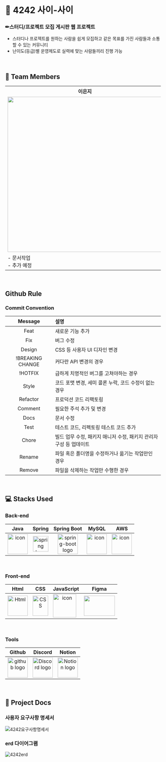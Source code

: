 # 💌 4242 사이-사이
### ✏스터디/프로젝트 모집 게시판 웹 프로젝트
- 스터디나 프로젝트를 원하는 사람을 쉽게 모집하고 같은 목표를 가진 사람들과 소통할 수 있는 커뮤니티
- 난이도(등급)별 운영제도로 실력에 맞는 사람들끼리 진행 가능
</br>

## 💫 Team Members

<table>
    <tr>
        <th>이은지</th>
        <th>이주원</th>
        <th>이현진</th>
        <th>이하영</th>
    </tr>
    <tr>
        <td>
		<img src="https://github.com/OreumiTeam4242/4242/assets/82970714/ba863461-efc1-4198-8b68-187de0fb0810" width="500px">
	</td>
        <td>
		<img src="https://github.com/OreumiTeam4242/4242/assets/82970714/5ddf563d-d46a-458b-b295-962e00c3959a" width="500px">
	</td>
        <td>
		<img src="https://github.com/OreumiTeam4242/4242/assets/82970714/cf7e1b69-b1a7-4826-98de-c458d7cfa75e" width="500px">
	</td>
        <td>
	        <img src="https://github.com/OreumiTeam4242/4242/assets/82970714/fa53b2a5-5f54-48e6-838c-6abf88895a66" width="500px">
        </td>
    </tr>
    <tr>
	<td>
	    - 문서작업<br>
      - 추가 예정
        </td>
        <td>
	    - 문서작업<br>
      - 추가 예정
        </td>
        <td>
	    - 문서작업<br>
      - 추가 예정
        </td>
        <td>
	    - 문서작업<br>
      - 추가 예정
        </td>
    </tr>
</table>
</br>

## Github Rule

### Commit Convention

|  Message   | 설명                                                  |
| :--------: | :---------------------------------------------------- |
|Feat|새로운 기능 추가|
|Fix|버그 수정|
|Design|CSS 등 사용자 UI 디자인 변경|
|!BREAKING CHANGE|커다란 API 변경의 경우|
|!HOTFIX|급하게 치명적인 버그를 고쳐야하는 경우|
|Style|코드 포맷 변경, 세미 콜론 누락, 코드 수정이 없는 경우|
|Refactor|프로덕션 코드 리팩토링|
|Comment|필요한 주석 추가 및 변경|
|Docs|문서 수정|
|Test|테스트 코드, 리펙토링 테스트 코드 추가|
|Chore|빌드 업무 수정, 패키지 매니저 수정, 패키지 관리자 구성 등 업데이트|
|Rename|파일 혹은 폴더명을 수정하거나 옮기는 작업만인 경우|
|Remove|파일을 삭제하는 작업만 수행한 경우|
</br>

## 💻 Stacks Used
### Back-end
|   Java   |   Spring   |   Spring Boot   |   MySQL   |   AWS   |
| :----------------------------------------------------------: | :----------------------------------------------------------: | :----------------------------------------------------------: | :----------------------------------------------------------: | :----------------------------------------------------------: |
| <div style="display: flex; align-items: flex-start;"><img src="https://techstack-generator.vercel.app/java-icon.svg" alt="icon" width="65" height="65" /></div> | <img alt="spring logo" src="https://www.vectorlogo.zone/logos/springio/springio-icon.svg" height="50" width="50" > | <img alt="spring-boot logo" src="https://t1.daumcdn.net/cfile/tistory/27034D4F58E660F616" width="65" height="65" > | <div style="display: flex; align-items: flex-start;"><img src="https://techstack-generator.vercel.app/mysql-icon.svg" alt="icon" width="65" height="65" /></div> | <div style="display: flex; align-items: flex-start;"><img src="https://techstack-generator.vercel.app/aws-icon.svg" alt="icon" width="65" height="65" /></div> |

</br>

### Front-end
|     Html     |     CSS     |     JavaScript     |     Figma     |  
| :----------------------------------------------------------: | :----------------------------------------------------------: | :----------------------------------------------------------: | :----------------------------------------------------------: | 
| <img alt="Html" src ="https://upload.wikimedia.org/wikipedia/commons/thumb/6/61/HTML5_logo_and_wordmark.svg/440px-HTML5_logo_and_wordmark.svg.png" width="65" height="65" /> | <div style="display: flex; align-items: flex-start;"><img src="https://user-images.githubusercontent.com/111227745/210204643-4c3d065c-59ec-481d-ac13-cea795730835.png" alt="CSS" width="50" height="65" /></div> | <div style="display: flex; align-items: flex-start;"><img src="https://techstack-generator.vercel.app/js-icon.svg" alt="icon" width="75" height="75" /></div> | <div style="display: flex; align-items: flex-start;"><img src="https://www.vectorlogo.zone/logos/figma/figma-icon.svg" width="100" height="65"/></div>  |

</br>

### Tools
| Github | Discord | Notion | 
| :--------: | :--------: | :------: |
| <img alt="github logo" src="https://techstack-generator.vercel.app/github-icon.svg" width="65" height="65"> | <img alt="Discord logo" src="https://assets-global.website-files.com/6257adef93867e50d84d30e2/62595384e89d1d54d704ece7_3437c10597c1526c3dbd98c737c2bcae.svg" height="65" width="65"> | <img alt="Notion logo" src="https://www.notion.so/cdn-cgi/image/format=auto,width=640,quality=100/front-static/shared/icons/notion-app-icon-3d.png" height="65" width="65"> |

</br>

## 📄 Project Docs
### 사용자 요구사항 명세서
![4242요구사항명세서](https://github.com/OreumiTeam4242/4242/assets/94281256/05097210-002f-4817-b3ef-6c43de1b58f5)
</br>
### erd 다이어그램
![4242erd](https://github.com/OreumiTeam4242/4242/assets/94281256/c8d41d26-fa5e-4909-b01e-46e980a2476d)
